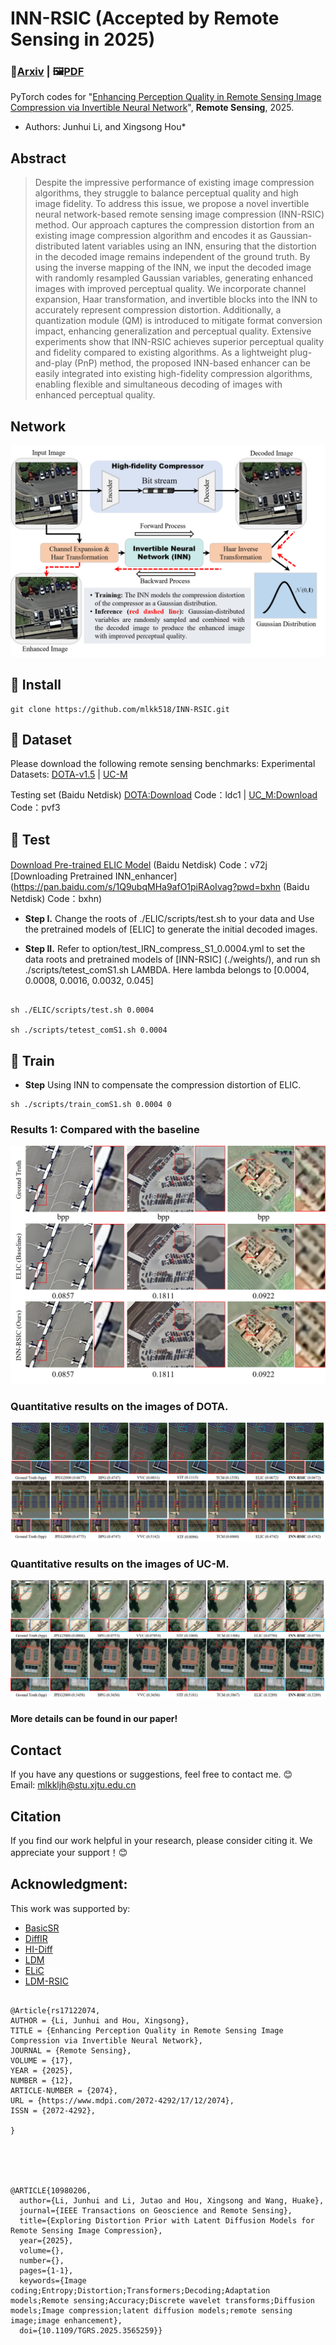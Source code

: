 
# INN-RSIC (Accepted by Remote Sensing in 2025)
### 📖[**Arxiv**](https://arxiv.org/abs/2405.10518) | 🖼️[**PDF**](/figs/INN-RSIC.pdf)

PyTorch codes for "[Enhancing Perception Quality in Remote Sensing Image Compression via Invertible Neural Network](https://arxiv.org/abs/2405.10518)", **Remote Sensing**, 2025.

- Authors: Junhui Li, and Xingsong Hou* <br>


## Abstract
> Despite the impressive performance of existing image compression algorithms,
they struggle to balance perceptual quality and high image fidelity. To address this issue,
we propose a novel invertible neural network-based remote sensing image compression
(INN-RSIC) method. Our approach captures the compression distortion from an existing
image compression algorithm and encodes it as Gaussian-distributed latent variables
using an INN, ensuring that the distortion in the decoded image remains independent
of the ground truth. By using the inverse mapping of the INN, we input the decoded
image with randomly resampled Gaussian variables, generating enhanced images with
improved perceptual quality. We incorporate channel expansion, Haar transformation, and
invertible blocks into the INN to accurately represent compression distortion. Additionally,
a quantization module (QM) is introduced to mitigate format conversion impact, enhancing
generalization and perceptual quality. Extensive experiments show that INN-RSIC achieves
superior perceptual quality and fidelity compared to existing algorithms. As a lightweight
plug-and-play (PnP) method, the proposed INN-based enhancer can be easily integrated
into existing high-fidelity compression algorithms, enabling flexible and simultaneous
decoding of images with enhanced perceptual quality.

## Network
![image](/figs/Graphical_Abstract.png)
 
## 🧩 Install
```
git clone https://github.com/mlkk518/INN-RSIC.git
```


## 🎁 Dataset
Please download the following remote sensing benchmarks:
Experimental Datasets:
  [DOTA-v1.5](https://captain-whu.github.io/DOTA/dataset.html) | [UC-M](http://weegee.vision.ucmerced.edu/datasets/landuse.html) 

Testing set  (Baidu Netdisk) [DOTA:Download](https://pan.baidu.com/s/1R52rO-gxZH1jG-amwUCO-g) Code：ldc1 | [UC_M:Download](https://pan.baidu.com/s/1KJAy2cPVnj6VfqrlR5XPCg)  Code：pvf3 

## 🧩 Test
[Download Pre-trained ELIC Model](https://pan.baidu.com/s/1OsPSjPp34RHasHi9YM5rHg) (Baidu Netdisk) Code：v72j
[Downloading Pretrained INN_enhancer] (https://pan.baidu.com/s/1Q9ubqMHa9afO1piRAoIvag?pwd=bxhn (Baidu Netdisk) Code：bxhn)
- **Step I.**  Change the roots of ./ELIC/scripts/test.sh to your data and Use the pretrained models of [ELIC] to generate the initial decoded images.

- **Step II.**  Refer to option/test_IRN_compress_S1_0.0004.yml to set the data roots and pretrained models of [INN-RSIC] (./weights/), and run sh ./scripts/tetest_comS1.sh LAMBDA. Here lambda belongs to [0.0004, 0.0008, 0.0016, 0.0032,  0.045] 

```

sh ./ELIC/scripts/test.sh 0.0004 

sh ./scripts/tetest_comS1.sh 0.0004 
```

## 🧩 Train
- **Step**  Using INN to compensate the compression distortion of ELIC.   
```
sh ./scripts/train_comS1.sh 0.0004 0

```

### Results 1: Compared with the baseline
 ![image](/figs/Com_base_UC.png)
 
### Quantitative results  on the images of DOTA.
 ![image](/figs/visua_low_bits_DOTA.png)

### Quantitative results  on the images of UC-M.
 ![image](/figs/visua_high_bits_UC.png)
 
#### More details can be found in our paper!

## Contact
If you have any questions or suggestions, feel free to contact me. 😊  
Email: mlkkljh@stu.xjtu.edu.cn



## Citation
If you find our work helpful in your research, please consider citing it. We appreciate your support！😊


## Acknowledgment: 

This work was supported by:  
- [BasicSR](https://github.com/xinntao/BasicSR)
- [DiffIR](https://github.com/Zj-BinXia/DiffIR)
- [HI-Diff](https://github.com/zhengchen1999/HI-Diff)
- [LDM](https://github.com/CompVis/latent-diffusion)
- [ELiC](https://github.com/VincentChandelier/ELiC-ReImplemetation)
- [LDM-RSIC](https://github.com/mlkk518/LDM-RSIC)



```

@Article{rs17122074,
AUTHOR = {Li, Junhui and Hou, Xingsong},
TITLE = {Enhancing Perception Quality in Remote Sensing Image Compression via Invertible Neural Network},
JOURNAL = {Remote Sensing},
VOLUME = {17},
YEAR = {2025},
NUMBER = {12},
ARTICLE-NUMBER = {2074},
URL = {https://www.mdpi.com/2072-4292/17/12/2074},
ISSN = {2072-4292},

}





@ARTICLE{10980206,
  author={Li, Junhui and Li, Jutao and Hou, Xingsong and Wang, Huake},
  journal={IEEE Transactions on Geoscience and Remote Sensing}, 
  title={Exploring Distortion Prior with Latent Diffusion Models for Remote Sensing Image Compression}, 
  year={2025},
  volume={},
  number={},
  pages={1-1},
  keywords={Image coding;Entropy;Distortion;Transformers;Decoding;Adaptation models;Remote sensing;Accuracy;Discrete wavelet transforms;Diffusion models;Image compression;latent diffusion models;remote sensing image;image enhancement},
  doi={10.1109/TGRS.2025.3565259}}

```

